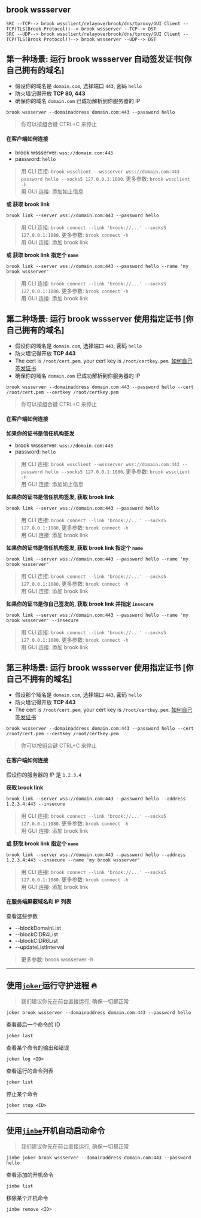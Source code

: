 ## brook wssserver

```
SRC --TCP--> brook wssclient/relayoverbrook/dns/tproxy/GUI Client --TCP(TLS(Brook Protocol))--> brook wssserver --TCP--> DST
SRC --UDP--> brook wssclient/relayoverbrook/dns/tproxy/GUI Client --TCP(TLS(Brook Protocol))--> brook wssserver --UDP--> DST
```

## 第一种场景: 运行 brook wssserver 自动签发证书[你自己拥有的域名]

-   假设你的域名是 `domain.com`, 选择端口 `443`, 密码 `hello`
-   防火墙记得开放 **TCP 80, 443**
-   确保你的域名 `domain.com` 已成功解析到你服务器的 IP

```
brook wssserver --domainaddress domain.com:443 --password hello
```

> 你可以按组合键 CTRL+C 来停止

#### 在客户端如何连接

-   brook wssserver: `wss://domain.com:443`
-   password: `hello`

> 用 CLI 连接: `brook wssclient --wssserver wss://domain.com:443 --password hello --socks5 127.0.0.1:1080`. 更多参数: `brook wssclient -h`<br/>
> 用 GUI 连接: 添加如上信息

**或 获取 brook link**

```
brook link --server wss://domain.com:443 --password hello
```

> 用 CLI 连接: `brook connect --link 'brook://...' --socks5 127.0.0.1:1080`. 更多参数: `brook connect -h`<br>
> 用 GUI 连接: 添加 brook link

**或 获取 brook link 指定个 `name`**

```
brook link --server wss://domain.com:443 --password hello --name 'my brook wssserver'
```

> 用 CLI 连接: `brook connect --link 'brook://...' --socks5 127.0.0.1:1080`. 更多参数: `brook connect -h`<br>
> 用 GUI 连接: 添加 brook link

## 第二种场景: 运行 brook wssserver 使用指定证书 [你自己拥有的域名]

-   假设你的域名是 `domain.com`, 选择端口 `443`, 密码 `hello`
-   防火墙记得开放 **TCP 443**
-   The cert is `/root/cert.pem`, your cert key is `/root/certkey.pem`. [如何自己签发证书](https://github.com/txthinking/mad/blob/master/readme_zh.md)
-   确保你的域名 `domain.com` 已成功解析到你服务器的 IP

```
brook wssserver --domainaddress domain.com:443 --password hello --cert /root/cert.pem --certkey /root/certkey.pem
```

> 你可以按组合键 CTRL+C 来停止

#### 在客户端如何连接

**如果你的证书是信任机构签发**

-   brook wssserver: `wss://domain.com:443`
-   password: `hello`

> 用 CLI 连接: `brook wssclient --wssserver wss://domain.com:443 --password hello --socks5 127.0.0.1:1080`. 更多参数: `brook wssclient -h`<br/>
> 用 GUI 连接: 添加如上信息

**如果你的证书是信任机构签发, 获取 brook link**

```
brook link --server wss://domain.com:443 --password hello
```

> 用 CLI 连接: `brook connect --link 'brook://...' --socks5 127.0.0.1:1080`. 更多参数: `brook connect -h`<br>
> 用 GUI 连接: 添加 brook link

**如果你的证书是信任机构签发, 获取 brook link 指定个 `name`**

```
brook link --server wss://domain.com:443 --password hello --name 'my brook wssserver'
```

> 用 CLI 连接: `brook connect --link 'brook://...' --socks5 127.0.0.1:1080`. 更多参数: `brook connect -h`<br>
> 用 GUI 连接: 添加 brook link

**如果你的证书是你自己签发的, 获取 brook link 并指定 `insecure`**

```
brook link --server wss://domain.com:443 --password hello --name 'my brook wssserver' --insecure
```

> 用 CLI 连接: `brook connect --link 'brook://...' --socks5 127.0.0.1:1080`. 更多参数: `brook connect -h`<br>
> 用 GUI 连接: 添加 brook link

## 第三种场景: 运行 brook wssserver 使用指定证书 [你自己不拥有的域名]

-   假设那个域名是 `domain.com`, 选择端口 `443`, 密码 `hello`
-   防火墙记得开放 **TCP 443**
-   The cert is `/root/cert.pem`, your cert key is `/root/certkey.pem`. [如何自己签发证书](https://github.com/txthinking/mad/blob/master/readme_zh.md)

```
brook wssserver --domainaddress domain.com:443 --password hello --cert /root/cert.pem --certkey /root/certkey.pem
```

> 你可以按组合键 CTRL+C 来停止

#### 在客户端如何连接

假设你的服务器的 IP 是 `1.2.3.4`

**获取 brook link**

```
brook link --server wss://domain.com:443 --password hello --address 1.2.3.4:443 --insecure
```

> 用 CLI 连接: `brook connect --link 'brook://...' --socks5 127.0.0.1:1080`. 更多参数: `brook connect -h`<br>
> 用 GUI 连接: 添加 brook link

**或 获取 brook link 指定个 `name`**

```
brook link --server wss://domain.com:443 --password hello --address 1.2.3.4:443 --insecure --name 'my brook wssserver'
```

> 用 CLI 连接: `brook connect --link 'brook://...' --socks5 127.0.0.1:1080`. 更多参数: `brook connect -h`<br>
> 用 GUI 连接: 添加 brook link

#### 在服务端屏蔽域名和 IP 列表

查看这些参数

-   --blockDomainList
-   --blockCIDR4List
-   --blockCIDR6List
-   --updateListInterval

> 更多参数: brook wssserver -h

---

## 使用[`joker`](https://github.com/txthinking/joker)运行守护进程 🔥

> 我们建议你先在前台直接运行, 确保一切都正常

```
joker brook wssserver --domainaddress domain.com:443 --password hello
```

查看最后一个命令的 ID

```
joker last
```

查看某个命令的输出和错误

```
joker log <ID>
```

查看运行的命令列表

```
joker list
```

停止某个命令

```
joker stop <ID>
```

---

## 使用[`jinbe`](https://github.com/txthinking/jinbe)开机自动启动命令

> 我们建议你先在前台直接运行, 确保一切都正常

```
jinbe joker brook wssserver --domainaddress domain.com:443 --password hello
```

查看添加的开机命令

```
jinbe list
```

移除某个开机命令

```
jinbe remove <ID>
```
